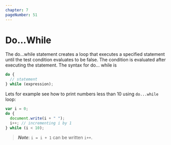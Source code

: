 ```yaml
---
chapter: 7
pageNumber: 51
---
```

# Do...While

The do...while statement creates a loop that executes a specified statement until the test condition evaluates to be false. The condition is evaluated after executing the statement. The syntax for do... while is

```javascript
do {
  // statement
} while (expression);
```

Lets for example see how to print numbers less than 10 using `do...while` loop:

```javascript
var i = 0;
do {
  document.write(i + " ");
  i++; // incrementing i by 1
} while (i < 10);
```

> _**Note**_: `i = i + 1` can be written `i++`.

